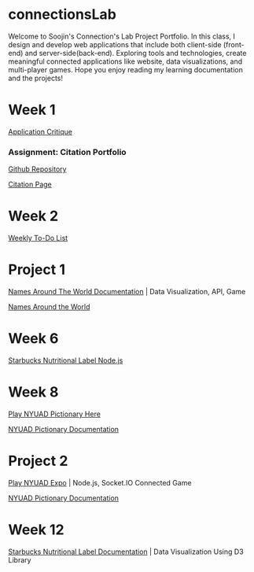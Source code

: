 # connectionsLab

Welcome to Soojin's Connection's Lab Project Portfolio. In this class, I design and develop web applications that include both client-side (front-end) and server-side(back-end). Exploring tools and technologies, create meaningful connected applications like website, data visualizations, and multi-player games. Hope you enjoy reading my learning documentation and the projects!





# Week 1

[Application Critique](https://github.com/Soojin-Lee0819/connectionsLab/blob/main/Week1/Application-Review.md)

### Assignment: Citation Portfolio

[Github Repository](https://github.com/Soojin-Lee0819/Connections-Lab-Week-1-Portfolio-Page)

[Citation Page](https://soojin-lee0819.github.io/Connections-Lab-Week-1-Portfolio-Page/)

# Week 2
[Weekly To-Do List](https://github.com/Soojin-Lee0819/connectionsLab/tree/main/Week2)

# Project 1
[Names Around The World Documentation](https://github.com/Soojin-Lee0819/connectionsLab/tree/main/Project1) | Data Visualization, API, Game

[Names Around the World](https://soojin-lee0819.github.io/connectionsLab/Project1)

# Week 6
[Starbucks Nutritional Label Node.js](https://github.com/Soojin-Lee0819/connectionsLab/tree/main/week6_Starbucks_node_express)

# Week 8
[Play NYUAD Pictionary Here](https://bustling-tortoiseshell-citrine.glitch.me)

[NYUAD Pictionary Documentation](https://github.com/Soojin-Lee0819/connectionsLab/tree/main/week8_NYUAD_Pictionary)

# Project 2

[Play NYUAD Expo](https://nyuad-expo-final.glitch.me) | Node.js, Socket.IO Connected Game

[NYUAD Pictionary Documentation](https://github.com/Soojin-Lee0819/connectionsLab/tree/main/Project2)

# Week 12

[Starbucks Nutritional Label Documentation](https://github.com/Soojin-Lee0819/connectionsLab/tree/main/Week12) | Data Visualization Using D3 Library <br><Br>
 
